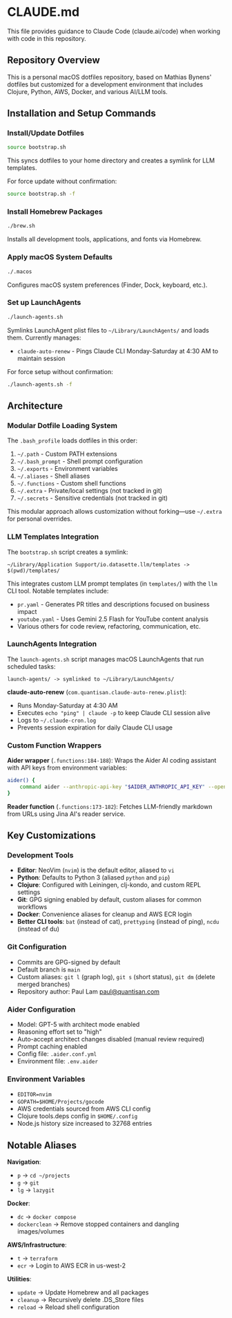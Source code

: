 # CLAUDE.md

This file provides guidance to Claude Code (claude.ai/code) when working with code in this repository.

## Repository Overview

This is a personal macOS dotfiles repository, based on Mathias Bynens' dotfiles but customized for a development environment that includes Clojure, Python, AWS, Docker, and various AI/LLM tools.

## Installation and Setup Commands

### Install/Update Dotfiles
```bash
source bootstrap.sh
```
This syncs dotfiles to your home directory and creates a symlink for LLM templates.

For force update without confirmation:
```bash
source bootstrap.sh -f
```

### Install Homebrew Packages
```bash
./brew.sh
```
Installs all development tools, applications, and fonts via Homebrew.

### Apply macOS System Defaults
```bash
./.macos
```
Configures macOS system preferences (Finder, Dock, keyboard, etc.).

### Set up LaunchAgents
```bash
./launch-agents.sh
```
Symlinks LaunchAgent plist files to `~/Library/LaunchAgents/` and loads them. Currently manages:
- `claude-auto-renew` - Pings Claude CLI Monday-Saturday at 4:30 AM to maintain session

For force setup without confirmation:
```bash
./launch-agents.sh -f
```

## Architecture

### Modular Dotfile Loading System

The `.bash_profile` loads dotfiles in this order:
1. `~/.path` - Custom PATH extensions
2. `~/.bash_prompt` - Shell prompt configuration
3. `~/.exports` - Environment variables
4. `~/.aliases` - Shell aliases
5. `~/.functions` - Custom shell functions
6. `~/.extra` - Private/local settings (not tracked in git)
7. `~/.secrets` - Sensitive credentials (not tracked in git)

This modular approach allows customization without forking—use `~/.extra` for personal overrides.

### LLM Templates Integration

The `bootstrap.sh` script creates a symlink:
```
~/Library/Application Support/io.datasette.llm/templates -> $(pwd)/templates/
```

This integrates custom LLM prompt templates (in `templates/`) with the `llm` CLI tool. Notable templates include:
- `pr.yaml` - Generates PR titles and descriptions focused on business impact
- `youtube.yaml` - Uses Gemini 2.5 Flash for YouTube content analysis
- Various others for code review, refactoring, communication, etc.

### LaunchAgents Integration

The `launch-agents.sh` script manages macOS LaunchAgents that run scheduled tasks:
```
launch-agents/ -> symlinked to ~/Library/LaunchAgents/
```

**claude-auto-renew** (`com.quantisan.claude-auto-renew.plist`):
- Runs Monday-Saturday at 4:30 AM
- Executes `echo "ping" | claude -p` to keep Claude CLI session alive
- Logs to `~/.claude-cron.log`
- Prevents session expiration for daily Claude CLI usage

### Custom Function Wrappers

**Aider wrapper** (`.functions:184-188`): Wraps the Aider AI coding assistant with API keys from environment variables:
```bash
aider() {
    command aider --anthropic-api-key "$AIDER_ANTHROPIC_API_KEY" --openai-api-key "$AIDER_OPENAI_API_KEY" "$@"
}
```

**Reader function** (`.functions:173-182`): Fetches LLM-friendly markdown from URLs using Jina AI's reader service.

## Key Customizations

### Development Tools
- **Editor**: NeoVim (`nvim`) is the default editor, aliased to `vi`
- **Python**: Defaults to Python 3 (aliased `python` and `pip`)
- **Clojure**: Configured with Leiningen, clj-kondo, and custom REPL settings
- **Git**: GPG signing enabled by default, custom aliases for common workflows
- **Docker**: Convenience aliases for cleanup and AWS ECR login
- **Better CLI tools**: `bat` (instead of cat), `prettyping` (instead of ping), `ncdu` (instead of du)

### Git Configuration
- Commits are GPG-signed by default
- Default branch is `main`
- Custom aliases: `git l` (graph log), `git s` (short status), `git dm` (delete merged branches)
- Repository author: Paul Lam <paul@quantisan.com>

### Aider Configuration
- Model: GPT-5 with architect mode enabled
- Reasoning effort set to "high"
- Auto-accept architect changes disabled (manual review required)
- Prompt caching enabled
- Config file: `.aider.conf.yml`
- Environment file: `.env.aider`

### Environment Variables
- `EDITOR=nvim`
- `GOPATH=$HOME/Projects/gocode`
- AWS credentials sourced from AWS CLI config
- Clojure tools.deps config in `$HOME/.config`
- Node.js history size increased to 32768 entries

## Notable Aliases

**Navigation**:
- `p` → `cd ~/projects`
- `g` → `git`
- `lg` → `lazygit`

**Docker**:
- `dc` → `docker compose`
- `dockerclean` → Remove stopped containers and dangling images/volumes

**AWS/Infrastructure**:
- `t` → `terraform`
- `ecr` → Login to AWS ECR in us-west-2

**Utilities**:
- `update` → Update Homebrew and all packages
- `cleanup` → Recursively delete .DS_Store files
- `reload` → Reload shell configuration
